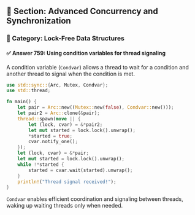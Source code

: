 ## 📘 Section: Advanced Concurrency and Synchronization
### 🔹 Category: Lock-Free Data Structures
#### ✅ Answer 759: Using condition variables for thread signaling

A condition variable (`Condvar`) allows a thread to wait for a condition and another thread to signal when the condition is met.

```rust
use std::sync::{Arc, Mutex, Condvar};
use std::thread;

fn main() {
    let pair = Arc::new((Mutex::new(false), Condvar::new()));
    let pair2 = Arc::clone(&pair);
    thread::spawn(move || {
        let (lock, cvar) = &*pair2;
        let mut started = lock.lock().unwrap();
        *started = true;
        cvar.notify_one();
    });
    let (lock, cvar) = &*pair;
    let mut started = lock.lock().unwrap();
    while !*started {
        started = cvar.wait(started).unwrap();
    }
    println!("Thread signal received!");
}
```

`Condvar` enables efficient coordination and signaling between threads, waking up waiting threads only when needed.
